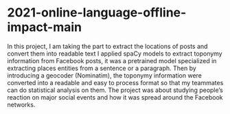 # 2021-online-language-offline-impact-main
In this project, I am taking the part to extract the locations of posts and convert them into readable text
I applied spaCy models to extract toponymy information from Facebook posts, it was a pretrained model specialized in extracting places entities from a sentence or a paragraph. Then by introducing a geocoder (Nominatim), the toponymy information were converted into a readable and easy to process format so that my teammates can do statistical analysis on them. The project was about studying people’s reaction on major social events and how it was spread around the Facebook networks.
